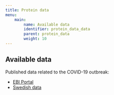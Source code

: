 ```yaml
---
title: Protein data
menu:
    main:
        name: Available data
        identifier: protein_data_data
        parent: protein_data
        weight: 10
---
```


## Available data

Published data related to the COVID-19 outbreak:
* [EBI Portal](https://www.covid19dataportal.org/sequences)
* [Swedish data](swedish_data)
